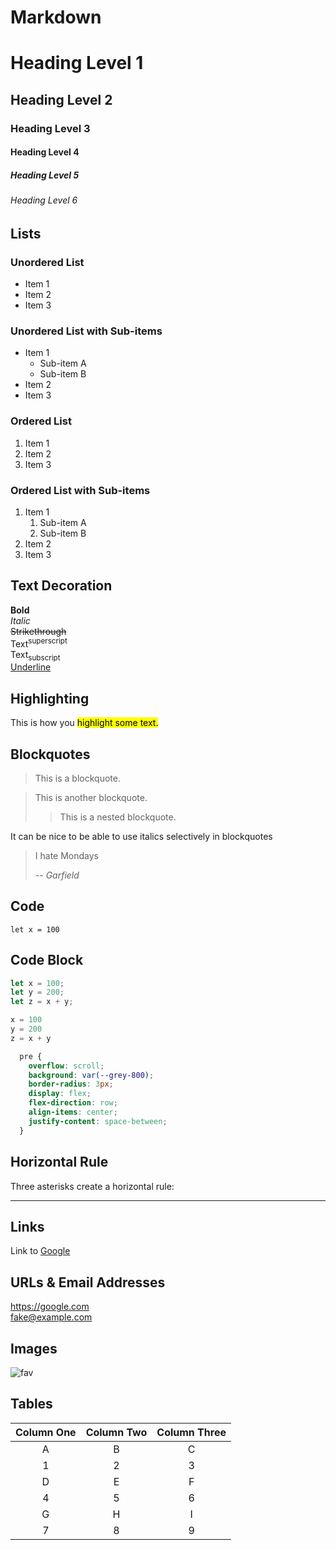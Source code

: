 # Markdown

# Heading Level 1

## Heading Level 2

### Heading Level 3

#### Heading Level 4

##### Heading Level 5

###### Heading Level 6

## Lists
### Unordered List
- Item 1
- Item 2
- Item 3

### Unordered List with Sub-items
- Item 1
  - Sub-item A
  - Sub-item B
- Item 2
- Item 3

### Ordered List
1. Item 1
1. Item 2
1. Item 3

### Ordered List with Sub-items
1. Item 1
   1. Sub-item A
   1. Sub-item B
1. Item 2
1. Item 3

## Text Decoration
**Bold**  
*Italic*  
~~Strikethrough~~  
Text<sup>superscript</sup>  
Text<sub>subscript</sub>  
<u>Underline</u>


## Highlighting
This is how you <mark>highlight some text.</mark>

## Blockquotes

> This is a blockquote.

> This is another blockquote.
>> This is a nested blockquote.

It can be nice to be able to use italics selectively in blockquotes

> I hate Mondays
>
> -- _Garfield_

## Code
`let x = 100`

## Code Block
```javascript
let x = 100;
let y = 200;
let z = x + y;
```

```python
x = 100
y = 200
z = x + y
```

```css
  pre {
    overflow: scroll;
    background: var(--grey-800);
    border-radius: 3px;
    display: flex;
    flex-direction: row;
    align-items: center;
    justify-content: space-between;
  }
```

## Horizontal Rule
Three asterisks create a horizontal rule:
***

## Links
Link to [Google](https://google.com)

## URLs & Email Addresses
<https://google.com>  
<fake@example.com>

## Images
![fav](/favicon.ico)
## Tables
| Column One | Column Two | Column Three |
|:----------:|:----------:|:----------:|
| A | B | C |
| 1 | 2 | 3 |
| D | E | F |
| 4 | 5 | 6 |
| G | H | I |
| 7 | 8 | 9 |

